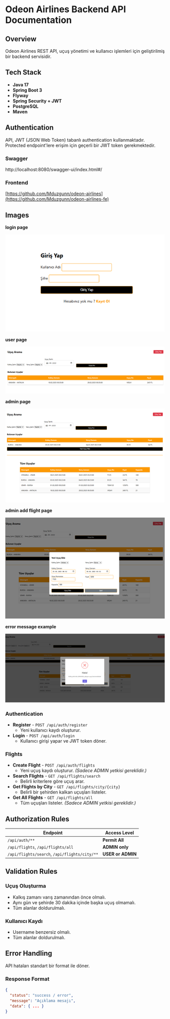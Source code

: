 # Odeon Airlines Backend API Documentation

## Overview
Odeon Airlines REST API, uçuş yönetimi ve kullanıcı işlemleri için geliştirilmiş bir backend servisidir.

## Tech Stack
- **Java 17**
- **Spring Boot 3**
- **Flyway**
- **Spring Security + JWT**
- **PostgreSQL**
- **Maven**

## Authentication
API, JWT (JSON Web Token) tabanlı authentication kullanmaktadır. Protected endpoint'lere erişim için geçerli bir JWT token gerekmektedir.

### Swagger
http://localhost:8080/swagger-ui/index.html#/

### Frontend
[https://github.com/Mduzgunn/odeon-airlines](https://github.com/Mduzgunn/odeon-airlines-fe)

## Images

**login page**

![](images/login-page.PNG )

**user page**

![](images/user-page.PNG )

**admin page**

![](images/admin-page.PNG )

**admin add flight page**

![](images/admin-add-flight.PNG )

**error message example**

![](images/error.png )


### Authentication
- **Register** - `POST /api/auth/register`
    - Yeni kullanıcı kaydı oluşturur.
- **Login** - `POST /api/auth/login`
    - Kullanıcı girişi yapar ve JWT token döner.

### Flights
- **Create Flight** - `POST /api/auth/flights`
    - Yeni uçuş kaydı oluşturur. _(Sadece ADMIN yetkisi gereklidir.)_
- **Search Flights** - `GET /api/flights/search`
    - Belirli kriterlere göre uçuş arar.
- **Get Flights by City** - `GET /api/flights/city/{city}`
    - Belirli bir şehirden kalkan uçuşları listeler.
- **Get All Flights** - `GET /api/flights/all`
    - Tüm uçuşları listeler. _(Sadece ADMIN yetkisi gereklidir.)_

## Authorization Rules
| Endpoint                      | Access Level          |
|--------------------------------|-----------------------|
| `/api/auth/**`                 | **Permit All**        |
| `/api/flights`, `/api/flights/all` | **ADMIN only**       |
| `/api/flights/search`, `/api/flights/city/**` | **USER or ADMIN** |

## Validation Rules

### Uçuş Oluşturma
- Kalkış zamanı varış zamanından önce olmalı.
- Aynı gün ve şehirde 30 dakika içinde başka uçuş olmamalı.
- Tüm alanlar doldurulmalı.

### Kullanıcı Kaydı
- Username benzersiz olmalı.
- Tüm alanlar doldurulmalı.

## Error Handling
API hataları standart bir format ile döner.

### Response Format
```json
{
  "status": "success / error",
  "message": "Açıklama mesajı",
  "data": { ... }
}
```



